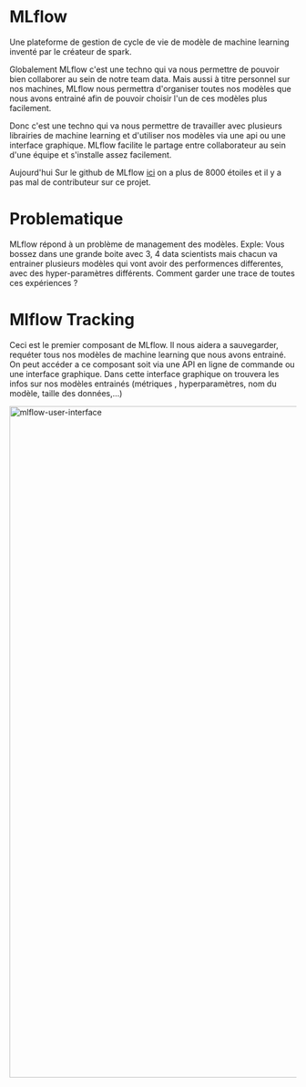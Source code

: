 # MLflow

Une plateforme de gestion de cycle de vie de modèle de machine learning inventé par le créateur de spark.

Globalement MLflow c'est une techno qui va nous permettre de pouvoir bien collaborer au sein de notre team data. Mais aussi à titre personnel sur nos machines, MLflow nous permettra d'organiser toutes nos modèles que nous avons entrainé afin de pouvoir choisir l'un de ces modèles plus facilement.

Donc c'est une techno qui va nous permettre de travailler avec plusieurs librairies de machine learning et d'utiliser nos modèles via une api ou une interface graphique.
MLflow facilite le partage entre collaborateur au sein d'une équipe et s'installe assez facilement.

Aujourd'hui Sur le github de MLflow [ici](https://github.com/mlflow/mlflow) on a plus de 8000 étoiles et il y a pas mal de contributeur sur ce projet.

# Problematique

MLflow répond à un problème de management des modèles.
Exple: Vous bossez dans une grande boite avec 3, 4 data scientists mais chacun va entrainer plusieurs modèles qui vont avoir des performences differentes, avec des hyper-paramètres différents. Comment garder une trace de toutes ces expériences ?

# Mlflow Tracking

Ceci est le premier composant de MLflow. Il nous aidera a sauvegarder, requéter tous nos modèles de machine learning que nous avons entrainé. On peut accéder a ce composant soit via une API en ligne de commande ou une interface graphique.
Dans cette interface graphique on trouvera les infos sur nos modèles entrainés (métriques , hyperparamètres, nom du modèle, taille des données,...)

<img width="1179" alt="mlflow-user-interface" src="https://user-images.githubusercontent.com/48319188/113625374-26177e00-9661-11eb-9cea-8bb1b37ad372.png">

